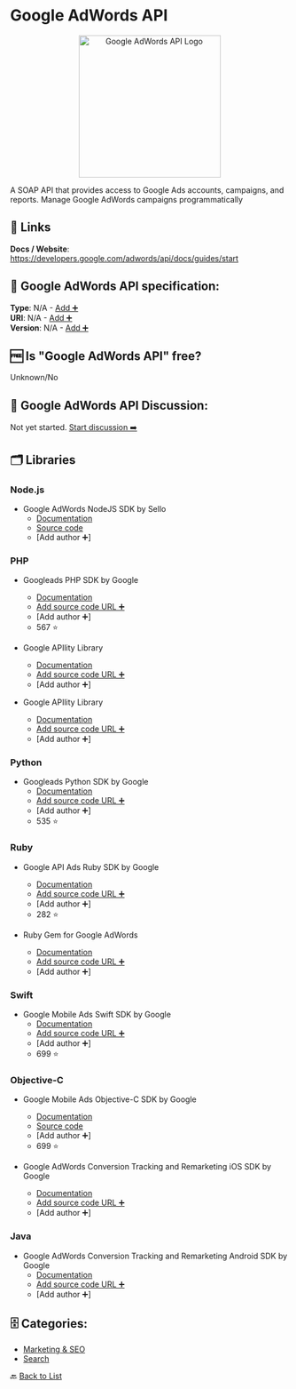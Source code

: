 # Google AdWords API
<p align="center">
    <img width="256" src="https://raw.githubusercontent.com/apis-list/apis-list/main/apis/google-adwords-api/logo_256x256.png" alt="Google AdWords API Logo"/>
</p>
A SOAP API that provides access to Google Ads accounts, campaigns, and reports. Manage Google AdWords campaigns programmatically

##  🔗 Links
**Docs / Website**: https://developers.google.com/adwords/api/docs/guides/start

## 🧬 Google AdWords API specification:
**Type**: N/A - [Add ➕](https://github.com/apis-list/apis-list/edit/main/apis-list.yaml)  
**URI**: N/A - [Add ➕](https://github.com/apis-list/apis-list/edit/main/apis-list.yaml)  
**Version**: N/A - [Add ➕](https://github.com/apis-list/apis-list/edit/main/apis-list.yaml)

## 🆓 Is "Google AdWords API" free?
Unknown/No  

## 💬 Google AdWords API Discussion:
Not yet started. [Start discussion ➡️](https://github.com/apis-list/apis-list/discussions/new)

## 🗂️ Libraries
### Node.js
- Google AdWords NodeJS SDK by Sello
    - [Documentation](https://www.npmjs.com/package/@sellorex/adwords-api-vu)
    - [Source code](https://github.com/sello-rex/adwords-api)
    - [Add author ➕]

### PHP
- Googleads PHP SDK by Google
    - [Documentation](https://github.com/googleads/googleads-php-lib)
    - [Add source code URL ➕]()
    - [Add author ➕]
    - 567 ⭐

- Google APIlity Library
    - [Documentation]()
    - [Add source code URL ➕]()
    - [Add author ➕]

- Google APIlity Library
    - [Documentation]()
    - [Add source code URL ➕]()
    - [Add author ➕]

### Python
- Googleads Python SDK by Google
    - [Documentation](https://github.com/googleads/googleads-python-lib)
    - [Add source code URL ➕]()
    - [Add author ➕]
    - 535 ⭐

### Ruby
- Google API Ads Ruby SDK by Google
    - [Documentation](https://github.com/googleads/google-api-ads-ruby)
    - [Add source code URL ➕]()
    - [Add author ➕]
    - 282 ⭐

- Ruby Gem for Google AdWords
    - [Documentation](http://code.google.com/p/google-api-adwords-ruby/)
    - [Add source code URL ➕]()
    - [Add author ➕]

### Swift
- Google Mobile Ads Swift SDK by Google
    - [Documentation](https://github.com/googleads/googleads-mobile-ios-examples/tree/master/Swift)
    - [Add source code URL ➕]()
    - [Add author ➕]
    - 699 ⭐

### Objective-C
- Google Mobile Ads Objective-C SDK by Google 
    - [Documentation](https://developers.google.com/admob/ios/download)
    - [Source code](https://github.com/googleads/googleads-mobile-ios-examples/tree/master/Objective-C)
    - [Add author ➕]
    - 699 ⭐

- Google AdWords Conversion Tracking and Remarketing iOS SDK by Google
    - [Documentation](https://developers.google.com/app-conversion-tracking/ios/)
    - [Add source code URL ➕]()
    - [Add author ➕]

### Java
- Google AdWords Conversion Tracking and Remarketing Android SDK by Google
    - [Documentation](https://developers.google.com/app-conversion-tracking/android/)
    - [Add source code URL ➕]()
    - [Add author ➕]


## 🗄️ Categories:
- [Marketing & SEO](https://github.com/apis-list/apis-list#marketing--seo-)
- [Search](https://github.com/apis-list/apis-list#search-)

🔙  [Back to List](https://github.com/apis-list/apis-list)
